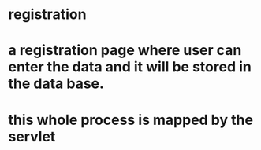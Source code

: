 # registration
# a registration page where user can enter the data and it will be stored in the data base.
# this whole process is mapped by the servlet 
